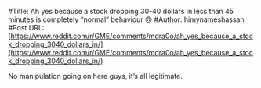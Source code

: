 #Title: Ah yes because a stock dropping 30-40 dollars in less than 45 minutes is completely “normal” behaviour 🙃
#Author: himynameshassan
#Post URL: [https://www.reddit.com/r/GME/comments/mdra0o/ah_yes_because_a_stock_dropping_3040_dollars_in/](https://www.reddit.com/r/GME/comments/mdra0o/ah_yes_because_a_stock_dropping_3040_dollars_in/)


No manipulation going on here guys, it’s all legitimate.